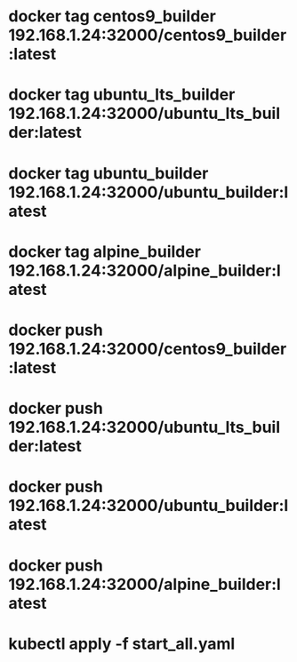 
# docker tag centos9_builder 192.168.1.24:32000/centos9_builder:latest
# docker tag ubuntu_lts_builder 192.168.1.24:32000/ubuntu_lts_builder:latest
# docker tag ubuntu_builder 192.168.1.24:32000/ubuntu_builder:latest
# docker tag alpine_builder 192.168.1.24:32000/alpine_builder:latest
#
# docker push 192.168.1.24:32000/centos9_builder:latest
# docker push 192.168.1.24:32000/ubuntu_lts_builder:latest
# docker push 192.168.1.24:32000/ubuntu_builder:latest
# docker push 192.168.1.24:32000/alpine_builder:latest

# kubectl apply -f start_all.yaml

